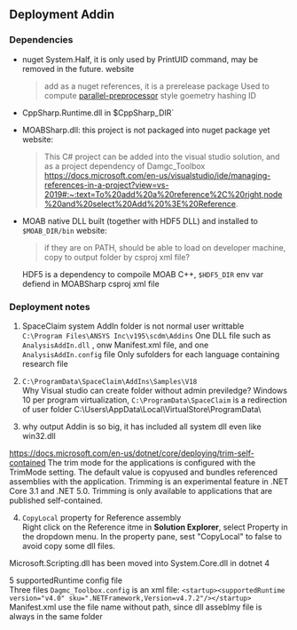 ## Deployment Addin

### Dependencies
+ nuget System.Half, it is only used by PrintUID command, may be removed in  the future.
  website
  > add as a nuget references, it is a prerelease package
  Used to compute [parallel-preprocessor]() style goemetry hashing ID

+ CppSharp.Runtime.dll  in $CppSharp_DIR`

+ MOABSharp.dll: this project is not packaged into nuget package yet
  website:
  > This C# project can be added into the visual studio solution, and as a project dependency of Damgc_Toolbox
  https://docs.microsoft.com/en-us/visualstudio/ide/managing-references-in-a-project?view=vs-2019#:~:text=To%20add%20a%20reference%2C%20right,node%20and%20select%20Add%20%3E%20Reference.


+ MOAB native DLL built (together with HDF5 DLL) and installed to `$MOAB_DIR/bin`
  website:
  > if they are on PATH, should be able to load on developer machine,
  copy to output folder by csproj xml file?

  HDF5 is a dependency to compoile MOAB C++,  `$HDF5_DIR` env var defiend in MOABSharp csproj xml file


### Deployment notes
1. SpaceClaim system AddIn folder is not normal user writtable  
`C:\Program Files\ANSYS Inc\v195\scdm\Addins`
One DLL file such as `AnalysisAddIn.dll` , onw Manifest.xml file, and one `AnalysisAddIn.config` file
Only sufolders for each language containing research file

4. `C:\ProgramData\SpaceClaim\AddIns\Samples\V18`  
Why Visual studio can create folder without admin previledge?
Windows 10 per program virtualization, `C:\ProgramData\SpaceClaim` is a redirection of user folder
C:\Users\\AppData\Local\VirtualStore\ProgramData\

3. why output Addin is so big, it has included all system dll even like win32.dll

https://docs.microsoft.com/en-us/dotnet/core/deploying/trim-self-contained
The trim mode for the applications is configured with the TrimMode setting. The default value is copyused and bundles referenced assemblies with the application.
Trimming is an experimental feature in .NET Core 3.1 and .NET 5.0. Trimming is only available to applications that are published self-contained.

4. `CopyLocal` property for Reference assembly  
Right click on the Reference itme in **Solution Explorer**, select Property in the dropdown menu.
In the property pane, sest "CopyLocal" to false to avoid copy some dll files.

Microsoft.Scripting.dll has been moved into System.Core.dll in dotnet 4

5 supportedRuntime config file  
Three files  `Dagmc_Toolbox.config` is an xml file:
`<startup><supportedRuntime version="v4.0" sku=".NETFramework,Version=v4.7.2"/></startup>`
Manifest.xml use the file name without path, since dll asseblmy file is always in the same folder